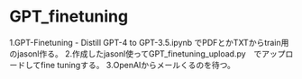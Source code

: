 # GPT_finetuning

1.GPT-Finetuning - Distill GPT-4 to GPT-3.5.ipynb でPDFとかTXTからtrain用のjasonl作る。
2.作成したjasonl使ってGPT_finetuning_upload.py　でアップロードしてfine tuningする。
3.OpenAIからメールくるのを待つ。
